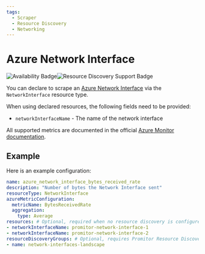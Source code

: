 ```yaml
---
tags:
  - Scraper
  - Resource Discovery
  - Networking
---
```


# Azure Network Interface

![Availability Badge](https://img.shields.io/badge/Available%20Starting-v1.0-green.svg)![Resource Discovery Support Badge](https://img.shields.io/badge/Support%20for%20Resource%20Discovery-Yes-green.svg)

You can declare to scrape an [Azure Network Interface](https://docs.microsoft.com/en-us/azure/virtual-network/virtual-network-network-interface)
via the `NetworkInterface` resource type.

When using declared resources, the following fields need to be provided:

- `networkInterfaceName` - The name of the network interface

All supported metrics are documented in the official [Azure Monitor documentation](https://docs.microsoft.com/en-us/azure/azure-monitor/platform/metrics-supported#microsoftnetworknetworkinterfaces).

## Example

Here is an example configuration:

```yaml
name: azure_network_interface_bytes_received_rate
description: "Number of bytes the Network Interface sent"
resourceType: NetworkInterface
azureMetricConfiguration:
  metricName: BytesReceivedRate
  aggregation:
    type: Average
resources: # Optional, required when no resource discovery is configured
- networkInterfaceName: promitor-network-interface-1
- networkInterfaceName: promitor-network-interface-2
resourceDiscoveryGroups: # Optional, requires Promitor Resource Discovery agent (https://promitor.io/concepts/how-it-works#using-resource-discovery)
- name: network-interfaces-landscape
```
